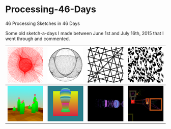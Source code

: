 # Processing-46-Days
46 Processing Sketches in 46 Days

Some old sketch-a-days I made between June 1st and July 16th, 2015 that I went through and commented.

|![String_Arrangement](https://github.com/SamIngersoll/Processing-46-Days/blob/master/Images/stringArrangement_004.png)|![Image of Yaktocat](https://github.com/SamIngersoll/Processing-46-Days/blob/master/Images/weirdBall_3025.png)|![ripple_paths](https://github.com/SamIngersoll/Processing-46-Days/blob/master/Images/ripplePaths_5790.png)|![bubbles](https://github.com/SamIngersoll/Processing-46-Days/blob/master/Images/bubbles_426.png)|
|-------------------------|-------------------------|-------------------------|-------------------------|
|![cacti](https://github.com/SamIngersoll/Processing-46-Days/blob/master/Images/cacti_117.jpg)|![mushroom](https://github.com/SamIngersoll/Processing-46-Days/blob/master/Images/mushRoomsColorShader_6207.png)|![ui_cylinder](https://github.com/SamIngersoll/Processing-46-Days/blob/master/Images/uiCylinder_3404.png)|![square_connectors](https://github.com/SamIngersoll/Processing-46-Days/blob/master/Images/squareConnectors_413.png)|
